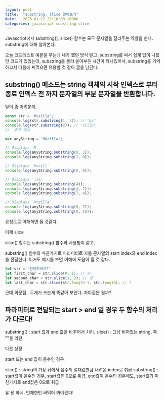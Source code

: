 ```yaml
---
layout: post
title:  "substring, slice 알아보기"
date:   2023-01-12 22:10:03 +0900
categories: javascript substring slice 
---
```

Javascript에서 substring(), slice() 함수는 모두 문자열을 잘라주는 역할을 한다.
substring에 대해 알아본다.

오늘 코드테스트 예문을 푸는데 내가 했던 방식 말고 ,substring를 써서
쉽게 답이 나왔던 코드가 있었는데, substring를 몰라 쏟아부은 시간이 꽤나있어서,
substring를 기억하고서 다음에 써먹으면 유용할 것 같아 글을 남긴다.

## substring() 메소드는 string 객체의 시작 인덱스로 부터 종료 인덱스 전 까지 문자열의 부분 문자열을 반환합니다.

말이 좀 어려운데, 

```javascript
const str = 'Mozilla';
console.log(str.substring(1, 3)); // "oz"
console.log(str.substring(2)); // "zilla"
//  추가 예시

var anyString = 'Mozilla';

// Displays 'M'
console.log(anyString.substring(0, 1));
console.log(anyString.substring(1, 0));

// Displays 'Mozill'
console.log(anyString.substring(0, 6));

// Displays 'lla'
console.log(anyString.substring(4));
console.log(anyString.substring(4, 7));
console.log(anyString.substring(7, 4));

// Displays 'Mozilla'
console.log(anyString.substring(0, 7));
console.log(anyString.substring(0, 10));

```
요정도로 이해하면 될 것같다.

이제 slice

slice() 함수는 substring() 함수와 사용법이 같고, 

substring() 함수와 마찬가지로 파라미터로 자를 문자열의 start index와 end index를 전달한다.
이거도 예시를 보면 이해에 도움이 될 것 같다.

```javascript
let str = "안녕하세요?"
let first_char = str.slice(0, 1); // 안
let second_char = str.slice(1, 2); // 녕
let last_char = str.slice(str.length-1, str.length); // ?
```

근데 의문점.. 두개가 쓰는게 똑같아 보인다.
차이점은 뭘까? 

## 파라미터로 전달되는 start > end 일 경우 두 함수의 처리가 다르다!
substring() : start 값과 end 값을 바꾸어서 처리.
slice() : 그냥 비어있는 string, 즉 ""을 리턴.

다른 상황

start 또는 end 값이 음수인 경우

slice() : string의 가장 뒤에서 음수의 절대값만큼 내려온 index로 취급
substring() : start값이 음수인 경우, start값은 0으로 취급, end값이 음수인 경우에도, start값과 마찬가지로 end값은 0으로 취급

유 용 하네. 언제한번 써먹어 봐야겠다!